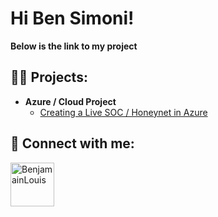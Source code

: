 <h1>Hi Ben Simoni! </h1>

<b>Below is the link to my project</b>

<h2>👨‍💻 Projects:</h2>

- <b>Azure / Cloud Project</b>
  - [Creating a Live SOC / Honeynet in Azure]((https://github.com/joshmadakor1/Cyber-Course/blob/main/README.md))

<h2> 🤳 Connect with me:</h2>

<img align = "left" alt="BenjamainLouis" width="70px" src="https://github.com/user-attachments/assets/516104b0-9fea-4e4a-bb5f-d6ba2997f14a" />


[linkedin]: https://www.linkedin.com/in/benjamain-louis/
